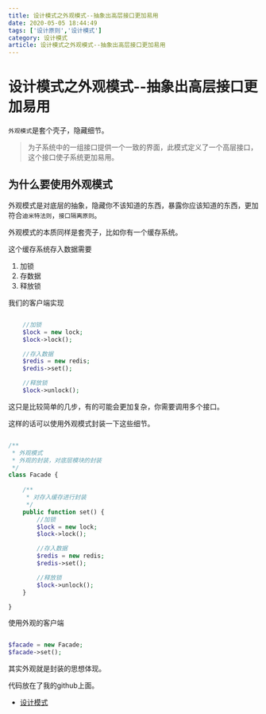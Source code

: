 ```yaml
---
title: 设计模式之外观模式--抽象出高层接口更加易用
date: 2020-05-05 18:44:49
tags: ['设计原则','设计模式']
category: 设计模式
article: 设计模式之外观模式--抽象出高层接口更加易用
---
```


# 设计模式之外观模式--抽象出高层接口更加易用

`外观模式`是套个壳子，隐藏细节。

> 为子系统中的一组接口提供一个一致的界面，此模式定义了一个高层接口，这个接口使子系统更加易用。

## 为什么要使用外观模式

外观模式是对底层的抽象，隐藏你不该知道的东西，暴露你应该知道的东西，更加符合`迪米特法则`，`接口隔离原则`。

外观模式的本质同样是套壳子，比如你有一个缓存系统。

这个缓存系统存入数据需要
1. 加锁
2. 存数据
3. 释放锁

我们的客户端实现

```php

    //加锁
    $lock = new lock;
    $lock->lock();

    //存入数据
    $redis = new redis;
    $redis->set();

    //释放锁
    $lock->unlock();
```

这只是比较简单的几步，有的可能会更加复杂，你需要调用多个接口。

这样的话可以使用外观模式封装一下这些细节。

```php

/**
 * 外观模式
 * 外观的封装，对底层模块的封装
 */
class Facade {
    
    /**
     * 对存入缓存进行封装
     */
    public function set() {
        //加锁
        $lock = new lock;
        $lock->lock();

        //存入数据
        $redis = new redis;
        $redis->set();

        //释放锁
        $lock->unlock();
    }

}
```

使用外观的客户端

```php

$facade = new Facade;
$facade->set();
```

其实外观就是封装的思想体现。

代码放在了我的github上面。

- [设计模式](https://github.com/Thepatterraining/design-pattern)
